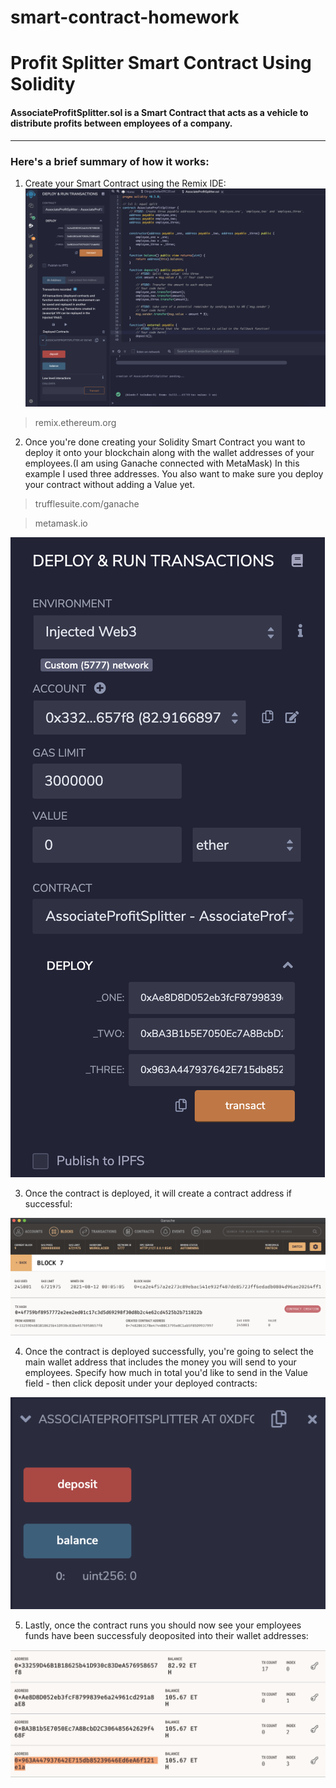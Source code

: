 # smart-contract-homework

# Profit Splitter Smart Contract Using Solidity

#### AssociateProfitSplitter.sol is a Smart Contract that acts as a vehicle to distribute profits between employees of a company.
---
### Here's a brief summary of how it works:
1. Create your Smart Contract using the Remix IDE:
![Remix](images/remix.png)
> remix.ethereum.org
2. Once you're done creating your Solidity Smart Contract you want to deploy it onto your blockchain along with the wallet addresses of your employees.(I am using Ganache connected with MetaMask) In this example I used three addresses. You also want to make sure you deploy your contract without adding a Value yet. 
>trufflesuite.com/ganache

>metamask.io

![Addresses](images/addresses.png)

3. Once the contract is deployed, it will create a contract address if successful:

![Contract Address](images/contractadd.png)

4. Once the contract is deployed successfully, you're going to select the main wallet address that includes the money you will send to your employees. Specify how much in total you'd like to send in the Value field - then click deposit under your deployed contracts:

![Deposit](images/deposit.png)

5. Lastly, once the contract runs you should now see your employees funds have been successfuly deoposited into their wallet addresses:

![Success](images/success.png)